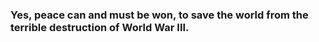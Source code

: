 ### Yes, peace can and must be won, to save the world from the terrible destruction of World War III.